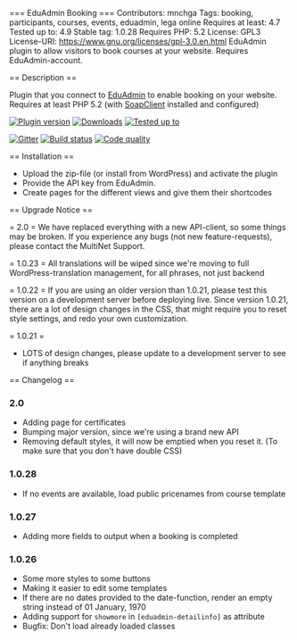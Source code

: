 === EduAdmin Booking ===
Contributors: mnchga
Tags: booking, participants, courses, events, eduadmin, lega online
Requires at least: 4.7
Tested up to: 4.9
Stable tag: 1.0.28
Requires PHP: 5.2
License: GPL3
License-URI: https://www.gnu.org/licenses/gpl-3.0.en.html
EduAdmin plugin to allow visitors to book courses at your website. Requires EduAdmin-account.

== Description ==

Plugin that you connect to [EduAdmin](http://www.eduadmin.se) to enable booking on your website.
Requires at least PHP 5.2 (with [SoapClient](http://php.net/manual/en/book.soap.php) installed and configured)

[<img src="https://img.shields.io/wordpress/plugin/v/eduadmin-booking.svg" alt="Plugin version" />](https://wordpress.org/plugins/eduadmin-booking/)
[<img src="https://img.shields.io/wordpress/plugin/dt/eduadmin-booking.svg" alt="Downloads" />](https://wordpress.org/plugins/eduadmin-booking/)
[<img src="https://img.shields.io/wordpress/v/eduadmin-booking.svg" alt="Tested up to" />](https://wordpress.org/plugins/eduadmin-booking/)

[<img src="https://badges.gitter.im/MultinetInteractive/EduAdmin-WordPress.png" alt="Gitter" />](https://gitter.im/MultinetInteractive/EduAdmin-WordPress)
[<img src="https://travis-ci.org/MultinetInteractive/EduAdmin-WordPress.svg?branch=master" alt="Build status" />](https://travis-ci.org/MultinetInteractive/EduAdmin-WordPress)
[<img src="https://scrutinizer-ci.com/g/MultinetInteractive/EduAdmin-WordPress/badges/quality-score.png?b=master" alt="Code quality" />](https://scrutinizer-ci.com/g/MultinetInteractive/EduAdmin-WordPress/?branch=master)

== Installation ==

- Upload the zip-file (or install from WordPress) and activate the plugin
- Provide the API key from EduAdmin.
- Create pages for the different views and give them their shortcodes

== Upgrade Notice ==

= 2.0 =
We have replaced everything with a new API-client, so some things may be broken. If you experience any bugs (not new feature-requests), please contact the MultiNet Support.

= 1.0.23 =
All translations will be wiped since we're moving to full WordPress-translation management, for all phrases, not just backend

= 1.0.22 =
If you are using an older version than 1.0.21, please test this version on a development server before deploying live.
Since version 1.0.21, there are a lot of design changes in the CSS, that might require you to reset style settings,
and redo your own customization.

= 1.0.21 =
- LOTS of design changes, please update to a development server to see if anything breaks

== Changelog ==

### 2.0 ###
- Adding page for certificates
- Bumping major version, since we're using a brand new API
- Removing default styles, it will now be emptied when you reset it. (To make sure that you don't have double CSS)

### 1.0.28
- If no events are available, load public pricenames from course template

### 1.0.27
- Adding more fields to output when a booking is completed

### 1.0.26
- Some more styles to some buttons
- Making it easier to edit some templates
- If there are no dates provided to the date-function, render an empty string instead of 01 January, 1970
- Adding support for `showmore` in `[eduadmin-detailinfo]` as attribute
- Bugfix: Don't load already loaded classes